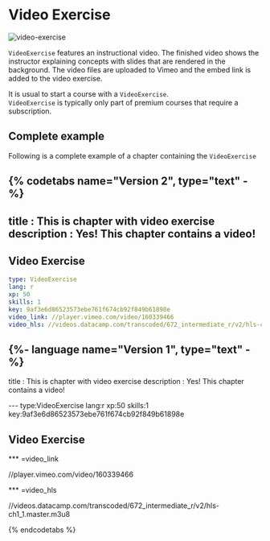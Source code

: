 # Video Exercise

![video-exercise](/images/VideoExercise.png)

`VideoExercise` features an instructional video. The finished video shows the instructor explaining concepts with slides that are rendered in the background. The video files are uploaded to Vimeo and the embed link is added to the video exercise.

It is usual to start a course with a `VideoExercise`.  
`VideoExercise` is typically only part of premium courses that require a subscription.

## Complete example

Following is a complete example of a chapter containing the `VideoExercise`

{% codetabs name="Version 2", type="text" -%}
---
title       : This is chapter with video exercise
description : Yes! This chapter contains a video!
---

## Video Exercise

```yaml
type: VideoExercise 
lang: r
xp: 50 
skills: 1 
key: 9af3e6d86523573ebe761f674cb92f849b61898e
video_link: //player.vimeo.com/video/160339466
video_hls: //videos.datacamp.com/transcoded/672_intermediate_r/v2/hls-ch1_1.master.m3u8
```

{%- language name="Version 1", type="text" -%}
---
title       : This is chapter with video exercise
description : Yes! This chapter contains a video!

--- type:VideoExercise lang:r xp:50 skills:1  key:9af3e6d86523573ebe761f674cb92f849b61898e

## Video Exercise

*** =video_link

//player.vimeo.com/video/160339466

*** =video_hls

//videos.datacamp.com/transcoded/672_intermediate_r/v2/hls-ch1_1.master.m3u8

{% endcodetabs %}
